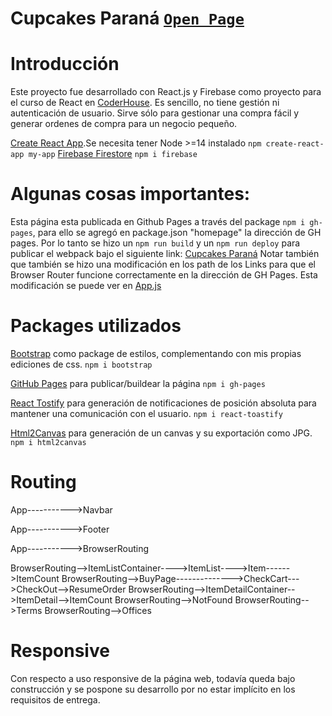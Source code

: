 Cupcakes Paraná [`Open Page`](https://seroselli.github.io/cuParana-Roselli/)
=========================
# Introducción
Este proyecto fue desarrollado con React.js y Firebase como proyecto para el curso de React en [CoderHouse](https://www.coderhouse.com/). Es sencillo, no tiene gestión ni autenticación de usuario. Sirve sólo para gestionar una compra fácil y generar ordenes de compra para un negocio pequeño.

[Create React App](https://github.com/facebook/create-react-app).Se necesita tener Node >=14 instalado
`npm create-react-app my-app`
[Firebase Firestore](https://firebase.google.com/docs/web/setup?hl=es)
`npm i firebase`

Algunas cosas importantes:
=========================
Esta página esta publicada en Github Pages a través del package `npm i gh-pages`, para ello se agregó en package.json "homepage" la dirección de GH pages. Por lo tanto se hizo un `npm run build` y un `npm run deploy` para publicar el webpack bajo el siguiente link: [Cupcakes Paraná](https://seroselli.github.io/cuParana-Roselli/)
 Notar también que también se hizo una modificación en los path de los Links para que el Browser Router funcione correctamente en la dirección de GH Pages. Esta modificación se puede ver en [App.js](https://github.com/seroselli/cuParana-Roselli/blob/main/src/App.js)
 
# Packages utilizados

[Bootstrap](https://www.npmjs.com/package/bootstrap) como package de estilos, complementando con mis propias ediciones de css.
 `npm i bootstrap`

[GitHub Pages](https://www.npmjs.com/package/gh-pages) para publicar/buildear la página
 `npm i gh-pages`

[React Tostify](https://www.npmjs.com/package/react-toastify) para generación de notificaciones de posición absoluta para mantener una comunicación con el usuario.
 `npm i react-toastify`

[Html2Canvas](https://html2canvas.hertzen.com/documentation) para generación de un canvas y su exportación como JPG. `npm i html2canvas`

Routing
=========================

App----------->Navbar

App----------->Footer

App----------->BrowserRouting

BrowserRouting-->ItemListContainer---->ItemList---->Item------>ItemCount
BrowserRouting-->BuyPage-------------->CheckCart--->CheckOut-->ResumeOrder
BrowserRouting-->ItemDetailContainer-->ItemDetail-->ItemCount
BrowserRouting-->NotFound
BrowserRouting-->Terms
BrowserRouting-->Offices

Responsive
=========================
Con respecto a uso responsive de la página web, todavía queda bajo construcción y se pospone su desarrollo por no estar implícito en los requisitos de entrega.
